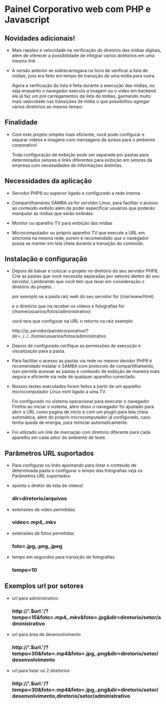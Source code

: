 <h1>Painel Corporativo web com PHP e Javascript</h1>
<h2>Novidades adicionais!</h2>
<ul>
  <li>
    <p>Mais rapidez e velocidade na verificação do diretório das mídias digitais, além de oferecer a possibilidade de integrar vários diretórios em uma mesmo link</p>
  </li>
  <li>
    <p>A versão anterior se sobrecarregava na hora de verificar a lista de mídias, pois era feito em tempo de transição de uma mídia para outra.</p>
    <p>Agora a verificação da lista é feita durante a execução das mídias, ou seja enquanto o navegador executa a imagem ou o video em backend ele já faz um pré carregamentos da lista de mídias, ganhando muito mais velocidade nas transições de mídia o que possibilitou agregar vários diretórios ao mesmo tempo.</p>
  </li>
</ul>
<h2>Finalidade</h2>
<ul>
  <li>
    <p>Com este projeto simples mais eficiente, você pode configurar e separar vídeos e imagens com mensagens de avisos para o ambiente corporativo!</p>
    <p>Toda configuração de exibição pode ser separada por pastas para determinados setores e links diferentes para exibição em setores da empresa com necessidades de informações distintas. </p>
  </li>
</ul>

<h2>Necessidades da aplicação</h2>
<ul>
  <li>
    <p>Servidor PHP8 ou superior ligado e configurado a rede interna</p>
  </li>
  <li>
    <p>Compartilhamento SAMBA se for servidor Linux, para facilitar o acesso ao conteúdo exibido além de poder especificar usuários que poderão manipular as mídias que serão exibidas.</p>
  </li>
  <li>
    <p>Monitor ou aparelho TV para exibição das mídias</p>
  </li>
  <li>
    <p>Microcomputador ou próprio aparelho TV que execute a URL em sincronia na mesma rede, porem é recomendado que o navegador possa se manter em tela cheia durante a transição do conteúdo.</p>
  </li>
</ul>

<h2>Instalação e configuração</h2>
<ul>
  <li>
    <p>Depois de baixar e colocar o projeto no diretório do seu servidor PHP8, Crie as pastas que você necessita separadas por setores dentro do seu servidor, Lembrando que você tem que lavar em consideração o diretório do projeto.</p>
    <p>por exemplo se a pasta raiz web do seu servidor for (/var/www/html)<p/>
    <p>e o diretório que ira receber os vídeos e fotografias for (/home/usuarios/fotos/adiministrativo)<p/>
    <p>você tera que configurar na URL o retorno na raiz exemplo:<p/>
    <p>http://ip_servidor/painelcorporativo/?dir=../../../home/usuarios/fotos/adiministrativo<p/>
  </li>
  <li>
    <p>Depois de configurado cerifique as permissões de execução e visualização para a pasta.</p>
  </li>
  <li>
    <p>Para facilitar o acesso as pastas via rede no mesmo devidor PHP8 é recomendado instalar o SAMBA com protocolo de compartilhamento, isso permite acessar as pastas e conteúdo de exibição de maneira mais segura e eficiente via rede de qualquer aparelho conectado.</p>
  </li>
  <li>
    <p>Nossos testes executados foram feitos a partir de um aparelho microcomputador Linux mint ligado a uma TV.</p>
    <p>Foi configurado no sistema operacional para executar o navegador Firefox ao iniciar o sistema, além disso o navegador foi ajustado para abrir a URL como pagina de inicio e com um plugin para tela cheia automática, além do próprio microcomputador já configurado, caso tenha queda de energia, para reiniciar automaticamente.</p>
  </li>
  <li>
    <p>Foi utilizado um link de marcação com diretório diferente para cada aparelho em cada setor do ambiente de teste.</p>
  </li>
</ul>

<h2>Parâmetros URL suportados</h2>
<ul>
  <li>
    <p>Para configurar os links apontando para listar o conteúdo de determinada pasta e configurar o tempo das fotografias veja os Parâmetros URL suportados:</p>
  </li>
  <li>
    <p>aponta o diretor da lista de vídeos!</p>
    <h3>dir=diretorio/arquivos</h3>
  </li>
  <li>
    <p>extensões de vídeo permitidas</p>
    <h3>video=.mp4,.mkv</h3>
  </li>
  <li>
    <p>extensões de fotos permitidas</p>
    <h3>foto=.jpg,.png,.jpeg</h3>
  </li>
  <li>
    <p>tempo em segundos para transição de fotografias</p>
    <h3>tempo=10</h3>
  </li>
</ul>

<h2>Exemplos url por setores</h2>
<ul>
  <li>
    <p>url para administrativo</p>
    <h3>http://'.$url.'/?tempo=15&foto=.mp4,.mkv&foto=.jpg&dir=diretorio/setor/administrativo</h3>
  </li>
  <li>
    <p>url para área de desenvolvimento</p>
    <h3>http://'.$url.'/?tempo=30&foto=.mp4&foto=.jpg,.png&dir=diretorio/setor/desenvolvimento</h3>
  </li>
  <li>
    <p>url para listar os 2 diretórios</p>
    <h3>http://'.$url.'/?tempo=30&foto=.mp4&foto=.jpg,.png&dir=diretorio/setor/desenvolvimento,diretorio/setor/administrativo</h3>
  </li>
</ul>
